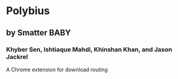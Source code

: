 # Polybius
## by Smatter BABY
### Khyber Sen, Ishtiaque Mahdi, Khinshan Khan, and Jason Jackrel
A Chrome extension for download routing
